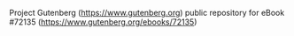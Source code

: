 Project Gutenberg (https://www.gutenberg.org) public repository
for eBook #72135 (https://www.gutenberg.org/ebooks/72135)
